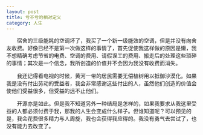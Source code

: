 ```yaml
---
layout: post
title: 亏不亏的相对定义
category: 人生
---
```


&emsp;&emsp;宿舍的三级能耗的空调坏了，我买了一个新一级能效的空调，但是并没有向舍友收费。好像已经不是第一次做这样的事情了，首先促使我这样做的原因是懒，我不想精确考虑节省的电费、空调的费用、请假误工的费用、搬走后的处理这些琐碎的事情；其次是一个信念，我所创造的价值并不会因为我没有收费而消失。

&emsp;&emsp;我还记得看电视的时候，黄河一带的居民需要无偿植树用以抵御沙漠化。如果我是没有付出劳动的受益者，我会非常感谢这些付出的人，虽然他们创造的价值会使他们受益很多，但受益的远不止他们。

&emsp;&emsp;开源亦是如此。但是我不知道另外一种结局是怎样的，如果我要求从我这里受益的人都必须付费于我，那我的人生会变成什么样子。但谁知道呢？可以预见的是，我会花费很多精力与人周旋，我也会获得我应得的。我没有勇气去尝试了，也没有能力去改变了。